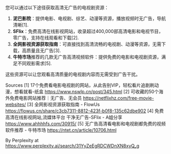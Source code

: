 您可以通过以下途径获取高清无广告的电视剧资源：

1. **泥巴影院**：提供电影、电视剧、综艺、动漫等资源，播放视频时无广告，导航清晰[1].
2. **SFlix**：免费高清在线影视网站，收录超过400,000部高清电影和电视节目，零广告，支持在线观看和下载[2].
3. **全网影视资源获取指南**：可直接找到高清流畅的电视剧、动漫等资源，无需下载，高质量且无广告[3].
4. **牛特市场**推荐的几款无广告高清视频软件：提供免费的电影和电视剧资源，满足不同观影需求[5].

这些资源可以让您观看高清质量的电视剧内容而无需受到广告干扰。

Sources
[1] 17个免费看电影电视剧的网站，从此告别VIP，轻松看片追剧刷动漫，想看就看-纸盒 https://www.nswlp.cn/post/345.html
[2] 可收藏的50个海外免费电影网站推荐｜无广告、无会员 https://netflixhz.com/free-movie-websites/
[3] 全网影视资源获取指南 - FlowUs https://flowus.cn/share/c3cb7311-8812-423f-b0f8-135c62dbe902
[4] 免费高清在线影视网站,流媒体平台 干净无广告-SFlix - A姐分享 https://www.ahhhhfs.com/30915/
[5] 无广告高清看电影和电视剧都免费的视频软件推荐 - 牛特市场 https://ntet.cn/article/10706.html

By Perplexity at https://www.perplexity.ai/search/31YyZeEgRDCWDnXN8xyQ_g